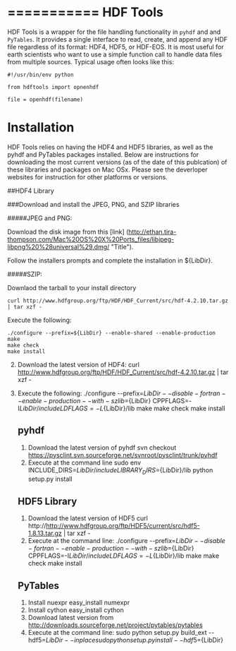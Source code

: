 ===========
HDF Tools
===========

HDF Tools is a wrapper for the file handling functionality in `pyhdf` and and `PyTables`.  It provides a single interface to read, create, and append any HDF file regardless of its format: HDF4, HDF5, or HDF-EOS.
It is most useful for earth scientists who want to use a simple function call to handle data files from multiple sources. Typical usage
often looks like this:

    #!/usr/bin/env python

    from hdftools import opnenhdf

    file = openhdf(filename)


Installation
=========

HDF Tools relies on having the HDF4 and HDF5 libraries, as well as the pyhdf and PyTables packages installed. Below are instructions for downloading the most current versions (as of the date of this publcation) of these libraries and packages on Mac OSx.  Please see the deverloper websites for instruction for other platforms or versions.

##HDF4 Library

###Download and install the JPEG, PNG, and SZIP libraries

#####JPEG and PNG:

Download the disk image from this [link] (http://ethan.tira-thompson.com/Mac%20OS%20X%20Ports_files/libjpeg-libpng%20%28universal%29.dmg/ "Title").

Follow the installers prompts and complete the installation in ${LibDir}.

#####SZIP:

Downlaod the tarball to your install directory

	curl http://www.hdfgroup.org/ftp/HDF/HDF_Current/src/hdf-4.2.10.tar.gz | tar xzf -

Execute the following:

	./configure --prefix=${LibDir} --enable-shared --enable-production
	make
	make check
	make install

2. Download the latest version of HDF4:
	curl http://www.hdfgroup.org/ftp/HDF/HDF_Current/src/hdf-4.2.10.tar.gz | tar xzf -

3. Execute the following:
	./configure --prefix=${LibDir} --disable-fortran --enable-production --with-szlib=${LibDir} CPPFLAGS=-I${LibDir}/include LDFLAGS=-L${LibDir}/lib
	make
	make check
	make install

	pyhdf
	-------------
	1. Download the latest version of pyhdf
	svn checkout https://pysclint.svn.sourceforge.net/svnroot/pysclint/trunk/pyhdf
	2. Execute at the command line
	sudo env INCLUDE_DIRS=${LibDir}/include LIBRARY_DIRS=${LibDir}/lib python setup.py install

	HDF5 Library
	--------------
	1. Download the latest version of HDF5
		curl http://http://www.hdfgroup.org/ftp/HDF5/current/src/hdf5-1.8.13.tar.gz | tar xzf -
	2. Execute at the command line:
		./configure --prefix=${LibDir} --disable-fortran --enable-production --with-	szlib=${LibDir} CPPFLAGS=-I${LibDir}/include LDFLAGS=-L${LibDir}/lib
		make
		make check
		make install

	PyTables
	--------------
	1. Install nuexpr
		easy_install numexpr
	2. Install cython
		easy_install cython
	3. Download latest version from http://downloads.sourceforge.net/project/pytables/pytables 
	4. Execute at the command line:
	sudo python setup.py build_ext  --hdf5=${LibDir} --inplace
	sudo python setup.py install  --hdf5=${LibDir}

